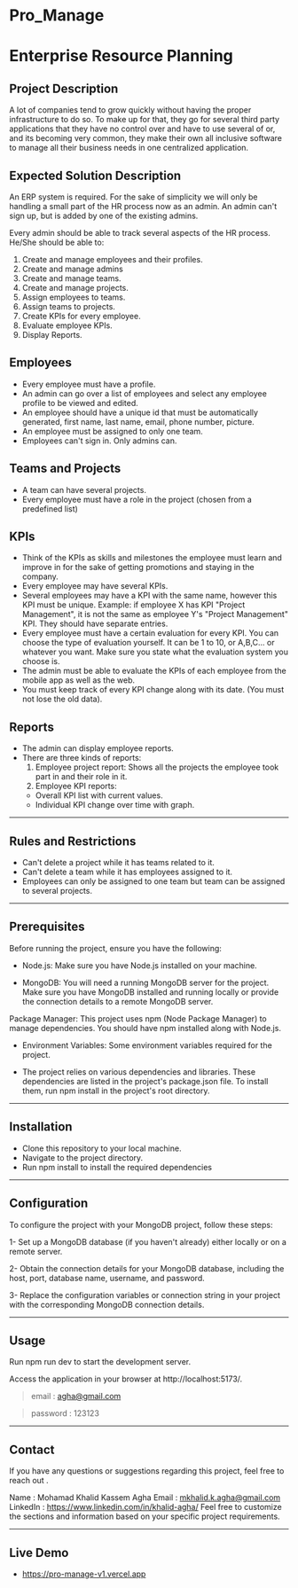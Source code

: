 # Pro_Manage
# Enterprise Resource Planning

## Project Description

A lot of companies tend to grow quickly without having the proper infrastructure to do so. To make up for that, they go for several third party applications that they have no control over and have to use several of or, and its becoming very common, they make their own all inclusive software to manage all their business needs in one centralized application.

## Expected Solution Description

An ERP system is required. For the sake of simplicity we will only be handling a small part of the HR process now as an admin. An admin can't sign up, but is added by one of the existing admins.

Every admin should be able to track several aspects of the HR process.
He/She should be able to:
1. Create and manage employees and their profiles.
2. Create and manage admins
3. Create and manage teams.
4. Create and manage projects.
5. Assign employees to teams.
6. Assign teams to projects.
7. Create KPIs for every employee.
8. Evaluate employee KPIs.
9. Display Reports.

## Employees
- Every employee must have a profile.
- An admin can go over a list of employees and select any employee profile to be viewed and edited.
- An employee should have a unique id that must be automatically generated, first name, last name, email, phone number, picture. 
- An employee must be assigned to only one team.
- Employees can't sign in. Only admins can.

## Teams and Projects
- A team can have several projects.
- Every employee must have a role in the project (chosen from a predefined list)

## KPIs
- Think of the KPIs as skills and milestones the employee must learn and improve in for the sake of getting promotions and staying in the company.
- Every employee may have several KPIs.
- Several employees may have a KPI with the same name, however this KPI must be unique. Example: if employee X has KPI "Project Management", it is not the same as employee Y's "Project Management" KPI. They should have separate entries.
- Every employee must have a certain evaluation for every KPI. You can choose the type of evaluation yourself. It can be 1 to 10, or A,B,C... or whatever you want. Make sure you state what the evaluation system you choose is.
- The admin must be able to evaluate the KPIs of each employee from the mobile app as well as the web.
- You must keep track of every KPI change along with its date. (You must not lose the old data).


## Reports
- The admin can display employee reports.
- There are three kinds of reports:
  1. Employee project report: Shows all the projects the employee took part in and their role in it.
  2. Employee KPI reports:
    - Overall KPI list with current values.
    - Individual KPI change over time with graph.

<hr>

## Rules and Restrictions
- Can't delete a project while it has teams related to it.
- Can't delete a team while it has employees assigned to it.
- Employees can only be assigned to one team but team can be assigned to several projects.

<hr>

## Prerequisites
Before running the project, ensure you have the following:

- Node.js: Make sure you have Node.js installed on your machine.

- MongoDB: You will need a running MongoDB server for the project. Make sure you have MongoDB installed and running locally or provide the connection details to a remote MongoDB server.

Package Manager: This project uses npm (Node Package Manager) to manage dependencies. You should have npm installed along with Node.js.

- Environment Variables: Some environment variables required for the project. 

- The project relies on various dependencies and libraries. These dependencies are listed in the project's package.json file. To install them, run npm install in the project's root directory. 

<hr>

## Installation

- Clone this repository to your local machine.
- Navigate to the project directory.
- Run npm install to install the required dependencies


<hr>

## Configuration

To configure the project with your MongoDB project, follow these steps:

1- Set up a MongoDB database (if you haven't already) either locally or on a remote server.

2- Obtain the connection details for your MongoDB database, including the host, port, database name, username, and password.

3- Replace the configuration variables or connection string in your project with the corresponding MongoDB connection details.

<hr>

## Usage

Run npm run dev to start the development server.

Access the application in your browser at http://localhost:5173/.

> email : agha@gmail.com

> password : 123123

<hr>

## Contact

If you have any questions or suggestions regarding this project, feel free to reach out .

Name : Mohamad Khalid Kassem Agha
Email : mkhalid.k.agha@gmail.com
LinkedIn : https://www.linkedin.com/in/khalid-agha/
Feel free to customize the sections and information based on your specific project requirements.

<hr>

## Live Demo

- https://pro-manage-v1.vercel.app
